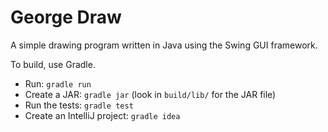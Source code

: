 # George Draw

A simple drawing program written in Java using the Swing GUI
framework.

To build, use Gradle.

  * Run: `gradle run`
  * Create a JAR: `gradle jar` (look in `build/lib/` for the JAR file)
  * Run the tests: `gradle test`
  * Create an IntelliJ project: `gradle idea`


